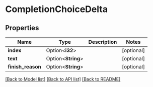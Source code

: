 # CompletionChoiceDelta

## Properties

Name | Type | Description | Notes
------------ | ------------- | ------------- | -------------
**index** | Option<**i32**> |  | [optional]
**text** | Option<**String**> |  | [optional]
**finish_reason** | Option<**String**> |  | [optional]

[[Back to Model list]](../README.md#documentation-for-models) [[Back to API list]](../README.md#documentation-for-api-endpoints) [[Back to README]](../README.md)


